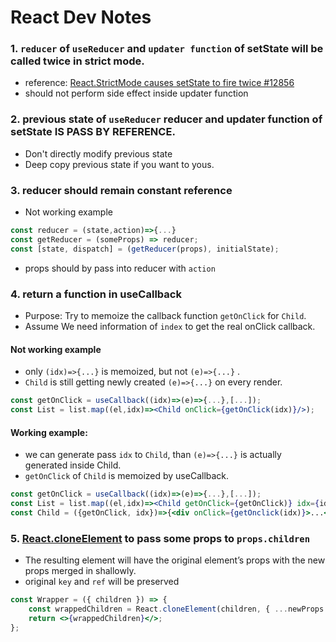 # React Dev Notes

### 1. `reducer` of `useReducer` and `updater function` of setState will be called twice in strict mode.

-   reference: [React.StrictMode causes setState to fire twice #12856](https://github.com/facebook/react/issues/12856)
-   should not perform side effect inside updater function

### 2. previous state of `useReducer` reducer and updater function of setState IS PASS BY REFERENCE.

-   Don't directly modify previous state
-   Deep copy previous state if you want to yous.

### 3. reducer should remain constant reference

-   Not working example

```jsx
const reducer = (state,action)=>{...}
const getReducer = (someProps) => reducer;
const [state, dispatch] = (getReducer(props), initialState);
```

-   props should by pass into reducer with `action`

### 4. return a function in useCallback

-   Purpose: Try to memoize the callback function `getOnClick` for `Child`.
-   Assume We need information of `index` to get the real onClick callback.

#### Not working example

-   only `(idx)=>{...}` is memoized, but not `(e)=>{...}` .
-   `Child` is still getting newly created `(e)=>{...}` on every render.

```jsx
const getOnClick = useCallback((idx)=>(e)=>{...},[...]);
const List = list.map((el,idx)=><Child onClick={getOnClick(idx)}/>);
```

#### Working example:

-   we can generate pass `idx` to `Child`, than `(e)=>{...}` is actually generated inside Child.
-   `getOnClick` of `Child` is memoized by useCallback.

```jsx
const getOnClick = useCallback((idx)=>(e)=>{...},[...]);
const List = list.map((el,idx)=><Child getOnClick={getOnClick)} idx={idx}/>);
const Child = ({getOnClick, idx})=>{<div onClick={getOnclick(idx)}>...</div>}
```

### 5. [React.cloneElement](https://reactjs.org/docs/react-api.html#cloneelement) to pass some props to `props.children`

-   The resulting element will have the original element’s props with the new props merged in shallowly.
-   original `key` and `ref` will be preserved

```jsx
const Wrapper = ({ children }) => {
    const wrappedChildren = React.cloneElement(children, { ...newProps });
    return <>{wrappedChildren}</>;
};
```
